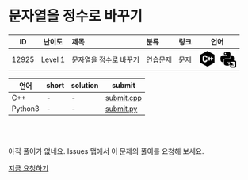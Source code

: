 # 문자열을 정수로 바꾸기

| ID | 난이도 | 제목 | 분류 | 링크 | 언어 |
| -- | ---- | :-- | :-- | --- | --- |
| 12925 | Level 1 | 문자열을 정수로 바꾸기 | 연습문제 | [문제](https://programmers.co.kr/learn/courses/30/lessons/12925) | [![cpp](/assets/cpp.svg)](submit.cpp) [![python3](/assets/python3.svg)](submit.py) |

| 언어 | short | solution | submit |
| --- | ----- | -------- | ------ |
| C++ | - | - | [submit.cpp](submit.cpp) |
| Python3 | - | - | [submit.py](submit.py) |

<br>
<br>

아직 풀이가 없네요. Issues 탭에서 이 문제의 풀이를 요청해 보세요.

[지금 요청하기](https://github.com/yuneg11/Programmers-Solutions/issues/new?body=%2212925%3A+%EB%AC%B8%EC%9E%90%EC%97%B4%EC%9D%84+%EC%A0%95%EC%88%98%EB%A1%9C+%EB%B0%94%EA%BE%B8%EA%B8%B0%22+%EB%AC%B8%EC%A0%9C%EC%97%90+%EB%8C%80%ED%95%9C+%ED%92%80%EC%9D%B4%EB%A5%BC+%EC%9E%91%EC%84%B1%ED%95%B4+%EC%A3%BC%EC%84%B8%EC%9A%94%21%0A%ED%8A%B9%ED%9E%88+%EB%8B%A4%EC%9D%8C+%EB%82%B4%EC%9A%A9%EC%97%90+%EB%8C%80%ED%95%B4+%EC%84%A4%EB%AA%85%ED%95%B4+%EC%A3%BC%EC%84%B8%EC%9A%94.%0A+-+&title=%5B%ED%92%80%EC%9D%B4%EC%9A%94%EC%B2%AD%5D+12925+-+%EB%AC%B8%EC%9E%90%EC%97%B4%EC%9D%84+%EC%A0%95%EC%88%98%EB%A1%9C+%EB%B0%94%EA%BE%B8%EA%B8%B0&labels=Request)
